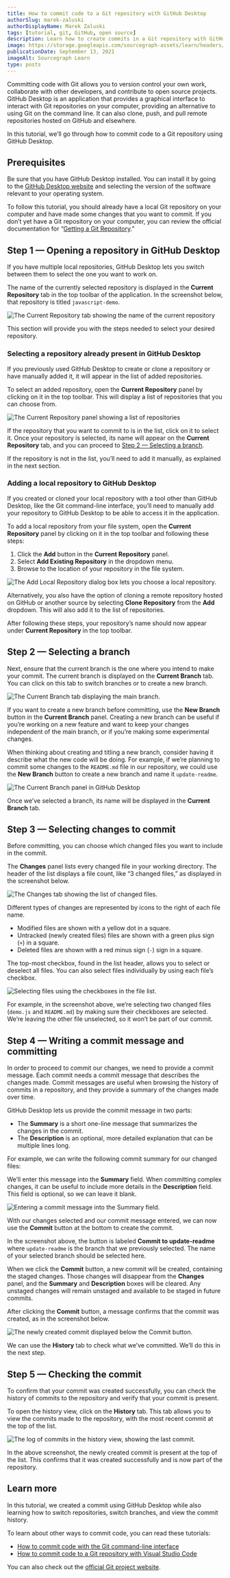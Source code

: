 ```yaml
---
title: How to commit code to a Git repository with GitHub Desktop
authorSlug: marek-zaluski
authorDisplayName: Marek Zaluski
tags: [tutorial, git, GitHub, open source]
description: Learn how to create commits in a Git repository with GitHub Desktop
image: https://storage.googleapis.com/sourcegraph-assets/learn/headers/sourcegraph-learn-04.png
publicationDate: September 13, 2021
imageAlt: Sourcegraph Learn
type: posts
---
```


Committing code with Git allows you to version control your own work, collaborate with other developers, and contribute to open source projects. GitHub Desktop is an application that provides a graphical interface to interact with Git repositories on your computer, providing an alternative to using Git on the command line. It can also clone, push, and pull remote repositories hosted on GitHub and elsewhere.

In this tutorial, we’ll go through how to commit code to a Git repository using GitHub Desktop.

## Prerequisites

Be sure that you have GitHub Desktop installed. You can install it by going to the [GitHub Desktop website](https://desktop.github.com/) and selecting the version of the software relevant to your operating system.

To follow this tutorial, you should already have a local Git repository on your computer and have made some changes that you want to commit. If you don’t yet have a Git repository on your computer, you can review the official documentation for “[Getting a Git Repository](https://git-scm.com/book/en/v2/Git-Basics-Getting-a-Git-Repository).”

## Step 1 — Opening a repository in GitHub Desktop

If you have multiple local repositories, GitHub Desktop lets you switch between them to select the one you want to work on.

The name of the currently selected repository is displayed in the **Current Repository** tab in the top toolbar of the application. In the screenshot below, that repository is titled `javascript-demo`.

![The Current Repository tab showing the name of the current repository](https://storage.googleapis.com/sourcegraph-assets/learn/tutorial-images/github-desktop-current-repository.png)

This section will provide you with the steps needed to select your desired repository.

### Selecting a repository already present in GitHub Desktop

If you previously used GitHub Desktop to create or clone a repository or have manually added it, it will appear in the list of added repositories.

To select an added repository, open the **Current Repository** panel by clicking on it in the top toolbar. This will display a list of repositories that you can choose from.

![The Current Repository panel showing a list of repositories](https://storage.googleapis.com/sourcegraph-assets/learn/tutorial-images/github-desktop-repositories.png)

If the repository that you want to commit to is in the list, click on it to select it. Once your repository is selected, its name will appear on the **Current Repository** tab, and you can proceed to [Step 2 — Selecting a branch](#step-2--selecting-a-branch).

If the repository is not in the list, you’ll need to add it manually, as explained in the next section.

### Adding a local repository to GitHub Desktop

If you created or cloned your local repository with a tool other than GitHub Desktop, like the Git command-line interface, you’ll need to manually add your repository to GitHub Desktop to be able to access it in the application.

To add a local repository from your file system, open the **Current Repository** panel by clicking on it in the top toolbar and following these steps:

1. Click the **Add** button in the **Current Repository** panel.
2. Select **Add Existing Repository** in the dropdown menu.
3. Browse to the location of your repository in the file system.

![The Add Local Repository dialog box lets you choose a local repository.](https://storage.googleapis.com/sourcegraph-assets/learn/tutorial-images/github-desktop-add-repository.png)

Alternatively, you also have the option of cloning a remote repository hosted on GitHub or another source by selecting **Clone Repository** from the **Add** dropdown. This will also add it to the list of repositories.

After following these steps, your repository’s name should now appear under **Current Repository** in the top toolbar.

## Step 2 — Selecting a branch

Next, ensure that the current branch is the one where you intend to make your commit. The current branch is displayed on the **Current Branch** tab. You can click on this tab to switch branches or to create a new branch.

![The Current Branch tab displaying the `main` branch.](https://storage.googleapis.com/sourcegraph-assets/learn/tutorial-images/github-desktop-current-branch-tab.png)

If you want to create a new branch before committing, use the **New Branch** button in the **Current Branch** panel. Creating a new branch can be useful if you’re working on a new feature and want to keep your changes independent of the main branch, or if you’re making some experimental changes.

When thinking about creating and titling a new branch, consider having it describe what the new code will be doing. For example, if we’re planning to commit some changes to the `README.md` file in our repository, we could use the **New Branch** button to create a new branch and name it `update-readme`.

![The **Current Branch** panel in GitHub Desktop](https://storage.googleapis.com/sourcegraph-assets/learn/tutorial-images/github-desktop-current-branch.png)

Once we’ve selected a branch, its name will be displayed in the **Current Branch** tab.

## Step 3 — Selecting changes to commit

Before committing, you can choose which changed files you want to include in the commit.

The **Changes** panel lists every changed file in your working directory. The header of the list displays a file count, like “3 changed files,” as displayed in the screenshot below.

![The Changes tab showing the list of changed files.](https://storage.googleapis.com/sourcegraph-assets/learn/tutorial-images/github-desktop-changes.png)

Different types of changes are represented by icons to the right of each file name.

- Modified files are shown with a yellow dot in a square.
- Untracked (newly created files) files are shown with a green plus sign (`+`) in a square.
- Deleted files are shown with a red minus sign (`-`) sign in a square.

The top-most checkbox, found in the list header, allows you to select or deselect all files. You can also select files individually by using each file’s checkbox.

![Selecting files using the checkboxes in the file list.](https://storage.googleapis.com/sourcegraph-assets/learn/tutorial-images/github-desktop-changes-selected.png)

For example, in the screenshot above, we’re selecting two changed files (`demo.js` and `README.md`) by making sure their checkboxes are selected. We’re leaving the other file unselected, so it won’t be part of our commit.

## Step 4 — Writing a commit message and committing

In order to proceed to commit our changes, we need to provide a commit message. Each commit needs a commit message that describes the changes made. Commit messages are useful when browsing the history of commits in a repository, and they provide a summary of the changes made over time.

GitHub Desktop lets us provide the commit message in two parts:

- The **Summary** is a short one-line message that summarizes the changes in the commit.
- The **Description** is an optional, more detailed explanation that can be multiple lines long.

For example, we can write the following commit summary for our changed files:

<Highlighter
input='Update README and demo script'
language='bash'
/>

We’ll enter this message into the **Summary** field. When committing complex changes, it can be useful to include more details in the **Description** field. This field is optional, so we can leave it blank.

![Entering a commit message into the **Summary** field.](https://storage.googleapis.com/sourcegraph-assets/learn/tutorial-images/github-desktop-commit-message.png)

With our changes selected and our commit message entered, we can now use the **Commit** button at the bottom to create the commit.

In the screenshot above, the button is labeled **Commit to update-readme** where `update-readme` is the branch that we previously selected. The name of your selected branch should be selected here.

When we click the **Commit** button, a new commit will be created, containing the staged changes. Those changes will disappear from the **Changes** panel, and the **Summary** and **Description** boxes will be cleared. Any unstaged changes will remain unstaged and available to be staged in future commits.

After clicking the **Commit** button, a message confirms that the commit was created, as in the screenshot below.

![The newly created commit displayed below the **Commit** button.](https://storage.googleapis.com/sourcegraph-assets/learn/tutorial-images/github-desktop-committed.png)

We can use the **History** tab to check what we’ve committed. We’ll do this in the next step.

## Step 5 — Checking the commit

To confirm that your commit was created successfully, you can check the history of commits to the repository and verify that your commit is present.

To open the history view, click on the **History** tab. This tab allows you to view the commits made to the repository, with the most recent commit at the top of the list.

![The log of commits in the history view, showing the last commit.](https://storage.googleapis.com/sourcegraph-assets/learn/tutorial-images/github-desktop-history.png)

In the above screenshot, the newly created commit is present at the top of the list. This confirms that it was created successfully and is now part of the repository.

## Learn more

In this tutorial, we created a commit using GitHub Desktop while also learning how to switch repositories, switch branches, and view the commit history.

To learn about other ways to commit code, you can read these tutorials:

- [How to commit code with the Git command-line interface](/how-to-commit-code-with-the-git-command-line-interface)
- [How to commit code to a Git repository with Visual Studio Code](/how-to-commit-code-to-a-git-repository-with-visual-studio-code)

You can also check out the [official Git project website](https://git-scm.com/).
